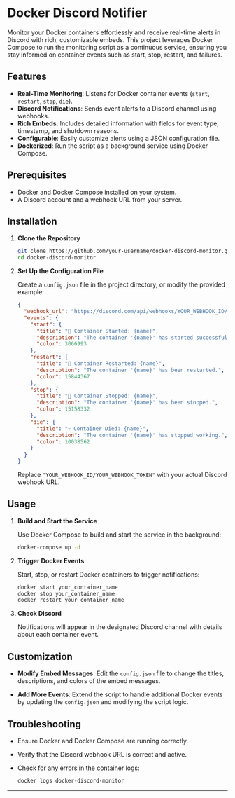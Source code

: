 # Docker Discord Notifier

Monitor your Docker containers effortlessly and receive real-time alerts in Discord with rich, customizable embeds. This project leverages Docker Compose to run the monitoring script as a continuous service, ensuring you stay informed on container events such as start, stop, restart, and failures.

## Features

- **Real-Time Monitoring**: Listens for Docker container events (`start`, `restart`, `stop`, `die`).
- **Discord Notifications**: Sends event alerts to a Discord channel using webhooks.
- **Rich Embeds**: Includes detailed information with fields for event type, timestamp, and shutdown reasons.
- **Configurable**: Easily customize alerts using a JSON configuration file.
- **Dockerized**: Run the script as a background service using Docker Compose.

## Prerequisites

- Docker and Docker Compose installed on your system.
- A Discord account and a webhook URL from your server.

## Installation

1. **Clone the Repository**

   ```bash
   git clone https://github.com/your-username/docker-discord-monitor.git
   cd docker-discord-monitor
   ```

2. **Set Up the Configuration File**

   Create a `config.json` file in the project directory, or modify the provided example:

   ```json
   {
     "webhook_url": "https://discord.com/api/webhooks/YOUR_WEBHOOK_ID/YOUR_WEBHOOK_TOKEN",
     "events": {
       "start": {
         "title": "🚀 Container Started: {name}",
         "description": "The container '{name}' has started successfully.",
         "color": 3066993
       },
       "restart": {
         "title": "🔄 Container Restarted: {name}",
         "description": "The container '{name}' has been restarted.",
         "color": 15844367
       },
       "stop": {
         "title": "🛑 Container Stopped: {name}",
         "description": "The container '{name}' has been stopped.",
         "color": 15158332
       },
       "die": {
         "title": "💀 Container Died: {name}",
         "description": "The container '{name}' has stopped working.",
         "color": 10038562
       }
     }
   }
   ```

   Replace `"YOUR_WEBHOOK_ID/YOUR_WEBHOOK_TOKEN"` with your actual Discord webhook URL.

## Usage

1. **Build and Start the Service**

   Use Docker Compose to build and start the service in the background:

   ```bash
   docker-compose up -d
   ```

2. **Trigger Docker Events**

   Start, stop, or restart Docker containers to trigger notifications:

   ```bash
   docker start your_container_name
   docker stop your_container_name
   docker restart your_container_name
   ```

3. **Check Discord**

   Notifications will appear in the designated Discord channel with details about each container event.

## Customization

- **Modify Embed Messages**: Edit the `config.json` file to change the titles, descriptions, and colors of the embed messages.

- **Add More Events**: Extend the script to handle additional Docker events by updating the `config.json` and modifying the script logic.

## Troubleshooting

- Ensure Docker and Docker Compose are running correctly.
- Verify that the Discord webhook URL is correct and active.
- Check for any errors in the container logs:

  ```bash
  docker logs docker-discord-monitor
  ```
---

